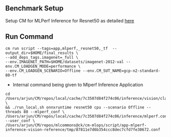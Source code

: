 ## Benchmark Setup

Setup CM for MLPerf Inference for Resnet50 as detailed [here](/open/OctoML/code/resnet50/README.md)

## Run Command
```
cm run script --tags=app,mlperf,_resnet50,_tf  --output_dir=$HOME/final_results \
--add_deps_tags.imagenet=_full \
--env.IMAGENET_PATH=$HOME/datasets/imagenet-2012-val --env.CM_LOADGEN_MODE=performance \
--env.CM_LOADGEN_SCENARIO=Offline --env.CM_SUT_NAME=gcp-n2-standard-80-tf
```

* Internal command being given to Mlperf Inference Application

```
cd /Users/arjun/CM/repos/local/cache/7c3507d84f274c06/inference/vision/classification_and_detection \
&& ./run_local.sh onnxruntime resnet50 cpu --scenario Offline --threads 80 --mlperf_conf \
/Users/arjun/CM/repos/local/cache/7c3507d84f274c06/inference/mlperf.conf --user_conf \
/Users/arjun/CM/repos/mlcommons@ck/cm-mlops/script/app-mlperf-inference-vision-reference/tmp/87811e7d6b354ccc8dec7cfd7fe30672.conf
```
